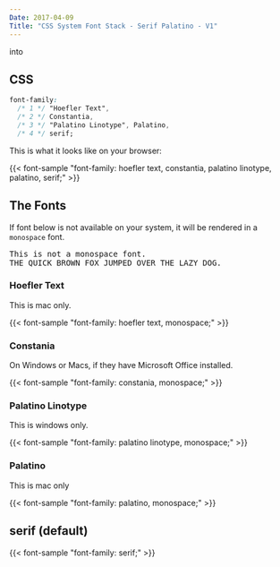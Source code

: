 ```yaml
---
Date: 2017-04-09
Title: "CSS System Font Stack - Serif Palatino - V1"
---
```


into

## CSS

```css
font-family:
  /* 1 */ "Hoefler Text",
  /* 2 */ Constantia,
  /* 3 */ "Palatino Linotype", Palatino,
  /* 4 */ serif;
```
This is what it looks like on your browser:

{{< font-sample "font-family: hoefler text, constantia, palatino linotype, palatino, serif;" >}}

## The Fonts

If font below is not available on your system, it will be rendered in a
`monospace` font.

<p class="sample" style="font-family: monospace;">
This is not a monospace font.<br>
THE QUICK BROWN FOX JUMPED OVER THE LAZY DOG.
</p>

### Hoefler Text

This is mac only.

{{< font-sample "font-family: hoefler text, monospace;" >}}

### Constania

On Windows or Macs, if they have Microsoft Office installed.

{{< font-sample "font-family: constania, monospace;" >}}

### Palatino Linotype

This is windows only.

{{< font-sample "font-family: palatino linotype, monospace;" >}}

### Palatino

This is mac only

{{< font-sample "font-family: palatino, monospace;" >}}

## serif (default)

{{< font-sample "font-family: serif;" >}}
